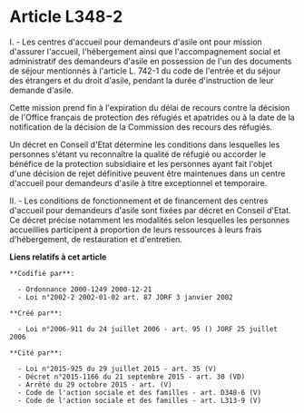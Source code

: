 # Article L348-2

I. - Les centres d'accueil pour demandeurs d'asile ont pour mission d'assurer l'accueil, l'hébergement ainsi que
l'accompagnement social et administratif des demandeurs d'asile en possession de l'un des documents de séjour mentionnés à
l'article L. 742-1 du code de l'entrée et du séjour des étrangers et du droit d'asile, pendant la durée d'instruction de leur
demande d'asile.

Cette mission prend fin à l'expiration du délai de recours contre la décision de l'Office français de protection des réfugiés
et apatrides ou à la date de la notification de la décision de la Commission des recours des réfugiés.

Un décret en Conseil d'Etat détermine les conditions dans lesquelles les personnes s'étant vu reconnaître la qualité de
réfugié ou accorder le bénéfice de la protection subsidiaire et les personnes ayant fait l'objet d'une décision de rejet
définitive peuvent être maintenues dans un centre d'accueil pour demandeurs d'asile à titre exceptionnel et temporaire.

II. - Les conditions de fonctionnement et de financement des centres d'accueil pour demandeurs d'asile sont fixées par décret
en Conseil d'Etat. Ce décret précise notamment les modalités selon lesquelles les personnes accueillies participent à
proportion de leurs ressources à leurs frais d'hébergement, de restauration et d'entretien.

**Liens relatifs à cet article**

	**Codifié par**:

	  - Ordonnance 2000-1249 2000-12-21
	  - Loi n°2002-2 2002-01-02 art. 87 JORF 3 janvier 2002

	**Créé par**:

	  - Loi n°2006-911 du 24 juillet 2006 - art. 95 () JORF 25 juillet 2006

	**Cité par**:

	  - Loi n°2015-925 du 29 juillet 2015 - art. 35 (V)
	  - Décret n°2015-1166 du 21 septembre 2015 - art. 30 (VD)
	  - Arrêté du 29 octobre 2015 - art. (V)
	  - Code de l'action sociale et des familles - art. D348-6 (V)
	  - Code de l'action sociale et des familles - art. L313-9 (V)
